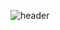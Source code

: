 <!--
**khabh/khabh** is a ✨ _special_ ✨ repository because its `README.md` (this file) appears on your GitHub profile.

Here are some ideas to get you started:

- 🔭 I’m currently working on ...
- 🌱 I’m currently learning ...
- 👯 I’m looking to collaborate on ...
- 🤔 I’m looking for help with ...
- 💬 Ask me about ...
- 📫 How to reach me: ...
- 😄 Pronouns: ...
- ⚡ Fun fact: ..
 👋 EEFF00

A46AFA
FCE1E1 
-->

![header](https://capsule-render.vercel.app/api?type=waving&color=0:2B4DD7,100:a82da8&fontColor=FFFFFF&height=200&section=header&text=I'm&nbsp;Juha&fontSize=70)
<br><br><br><br>
<!-- 

 [![Hits](https://hits.seeyoufarm.com/api/count/incr/badge.svg?url=https%3A%2F%2Fgithub.com%2Fkhabh&count_bg=%23A27EE3&title_bg=%23B2ADB2&icon=&icon_color=%23000000&title=hits&edge_flat=false)](https://hits.seeyoufarm.com) -->



<!-- [![JUHA's github stats](https://github-readme-stats.vercel.app/api?username=khabh&count_private=true&custom_title=JUHA's&nbsp;github&nbsp&bg_color=30,92a8d1,f7cac9&title_color=fff&text_color=fff)](https://github.com/anuraghazra/github-readme-stats)[![Top Langs](https://github-readme-stats.vercel.app/api/top-langs/?username=khabh&custom_title=My&nbsp;Language&nbsp;&bg_color=30,f7cac9,92a8d1&title_color=fff&text_color=fff)](https://github.com/anuraghazra/github-readme-stats)

 -->
  

